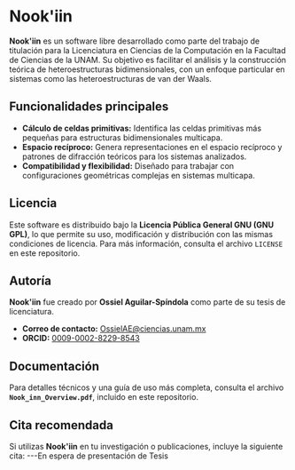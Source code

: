 # **Nook'iin**

**Nook'iin** es un software libre desarrollado como parte del trabajo de titulación para la Licenciatura en Ciencias de la Computación en la Facultad de Ciencias de la UNAM. Su objetivo es facilitar el análisis y la construcción teórica de heteroestructuras bidimensionales, con un enfoque particular en sistemas como las heteroestructuras de van der Waals.

## **Funcionalidades principales**
- **Cálculo de celdas primitivas:** Identifica las celdas primitivas más pequeñas para estructuras bidimensionales multicapa.
- **Espacio recíproco:** Genera representaciones en el espacio recíproco y patrones de difracción teóricos para los sistemas analizados.
- **Compatibilidad y flexibilidad:** Diseñado para trabajar con configuraciones geométricas complejas en sistemas multicapa.

## **Licencia**
Este software es distribuido bajo la **Licencia Pública General GNU (GNU GPL)**, lo que permite su uso, modificación y distribución con las mismas condiciones de licencia. Para más información, consulta el archivo `LICENSE` en este repositorio.

## **Autoría**
**Nook'iin** fue creado por **Ossiel Aguilar-Spíndola** como parte de su tesis de licenciatura.  
- **Correo de contacto:** OssielAE@ciencias.unam.mx  
- **ORCID:** [0009-0002-8229-8543](https://orcid.org/0009-0002-8229-8543)  

## **Documentación**
Para detalles técnicos y una guía de uso más completa, consulta el archivo **`Nook_inn_Overview.pdf`**, incluido en este repositorio.

## **Cita recomendada**
Si utilizas **Nook'iin** en tu investigación o publicaciones, incluye la siguiente cita:
---En espera de presentación de Tesis
